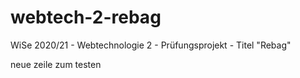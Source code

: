 # webtech-2-rebag
WiSe 2020/21 - Webtechnologie 2 - Prüfungsprojekt - Titel "Rebag"

neue zeile zum testen
